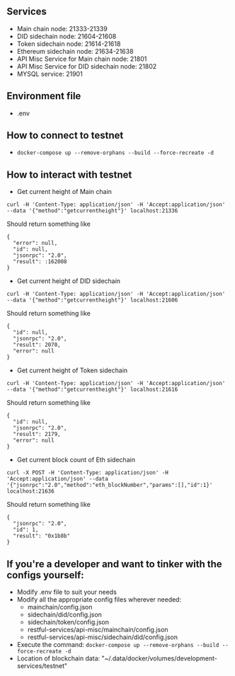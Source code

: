 ## Services
- Main chain node: 21333-21339
- DID sidechain node: 21604-21608
- Token sidechain node: 21614-21618
- Ethereum sidechain node: 21634-21638
- API Misc Service for Main chain node: 21801
- API Misc Service for DID sidechain node: 21802
- MYSQL service: 21901

## Environment file
- .env

## How to connect to testnet
- `docker-compose up --remove-orphans --build --force-recreate -d`

## How to interact with testnet
- Get current height of Main chain
```
curl -H 'Content-Type: application/json' -H 'Accept:application/json' --data '{"method":"getcurrentheight"}' localhost:21336
```
Should return something like
```
{
  "error": null,
  "id": null,
  "jsonrpc": "2.0",
  "result": :162008
}
```
- Get current height of DID sidechain
```
curl -H 'Content-Type: application/json' -H 'Accept:application/json' --data '{"method":"getcurrentheight"}' localhost:21606
```
Should return something like
```
{
  "id": null,
  "jsonrpc": "2.0",
  "result": 2070,
  "error": null
}
```
- Get current height of Token sidechain
```
curl -H 'Content-Type: application/json' -H 'Accept:application/json' --data '{"method":"getcurrentheight"}' localhost:21616
```
Should return something like
```
{
  "id": null,
  "jsonrpc": "2.0",
  "result": 2179,
  "error": null
}
```
- Get current block count of Eth sidechain
```
curl -X POST -H 'Content-Type: application/json' -H 'Accept:application/json' --data '{"jsonrpc":"2.0","method":"eth_blockNumber","params":[],"id":1}' localhost:21636
```
Should return something like
```
{
  "jsonrpc": "2.0",
  "id": 1,
  "result": "0x1b8b"
}
```

## If you're a developer and want to tinker with the configs yourself:
- Modify .env file to suit your needs
- Modify all the appropriate config files wherever needed:
    - mainchain/config.json
    - sidechain/did/config.json
    - sidechain/token/config.json
    - restful-services/api-misc/mainchain/config.json
    - restful-services/api-misc/sidechain/did/config.json
- Execute the command: `docker-compose up --remove-orphans --build --force-recreate -d`
- Location of blockchain data: "~/.data/docker/volumes/development-services/testnet"